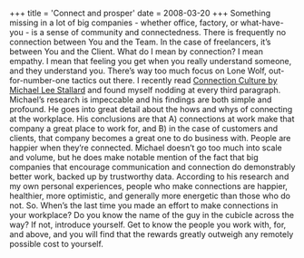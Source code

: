 +++
title = 'Connect and prosper'
date = 2008-03-20
+++
Something missing in a lot of big companies - whether office, factory, or what-have-you - is a sense of community and connectedness. There is frequently no connection between You and the Team. In the case of freelancers, it’s between You and the Client. What do I mean by connection? I mean empathy. I mean that feeling you get when you really understand someone, and they understand you. There’s way too much focus on Lone Wolf, out-for-number-one tactics out there. I recently read [Connection Culture by Michael Lee Stallard](http://changethis.com/44.06.ConnectionCulture) and found myself nodding at every third paragraph. Michael’s research is impeccable and his findings are both simple and profound. He goes into great detail about the hows and whys of connecting at the workplace. His conclusions are that A) connections at work make that company a great place to work for, and B) in the case of customers and clients, that company becomes a great one to do business with. People are happier when they’re connected. Michael doesn’t go too much into scale and volume, but he does make notable mention of the fact that big companies that encourage communication and connection do demonstrably better work, backed up by trustworthy data. According to his research and my own personal experiences, people who make connections are happier, healthier, more optimistic, and generally more energetic than those who do not. So. When’s the last time you made an effort to make connections in your workplace? Do you know the name of the guy in the cubicle across the way? If not, introduce yourself. Get to know the people you work with, for, and above, and you will find that the rewards greatly outweigh any remotely possible cost to yourself.